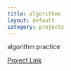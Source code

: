 ```yaml
---
title: algorithms
layout: default
category: projects
---
```


algorithm practice

[Project Link](https://github.com/swstephe/algorithms)
